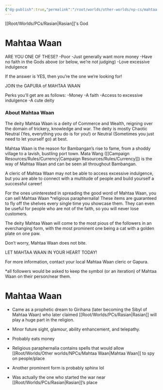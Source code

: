 ```yaml
---
{"dg-publish":true,"permalink":"/root/worlds/other-worlds/np-cs/mahtaa-waan/","tags":["Pirate"]}
---
```


[[Root/Worlds/PCs/Rasian\|Rasian]]'s God
# Mahtaa Waan
ARE YOU ONE OF THESE?
-Poor
-Just generally want more money
-Have no faith in the Gods above (or below, we’re not judging)
-Love excessive indulgence

If the answer is YES, then you’re the one we’re looking for!

JOIN the GAPURA of MAHTAA WAAN

Perks you’ll get are as follows:
-Money
-A faith
-Access to excessive indulgence
-A cute deity

### About Mahtaa Waan

The deity Mahtaa Waan is a deity of Commerce and Wealth, reigning over the domain of trickery, knowledge and war. The deity is mostly Chaotic Neutral (Yes, everything you do is for you!) or Neutral (Sometimes you just need to let yourself go) at best.

Mahtaa Waan is the reason for Bambangan’s rise to fame, from a shoddy village to a lavish, bustling port town. Mata Wang ([[Campaign Resources/Rules/Currency\|Campaign Resources/Rules/Currency]]) is the way of Mahtaa Waan and can be seen all throughout Bambangan.

A cleric of Mahtaa Waan may not be able to access excessive indulgence, but you are able to connect with a multitude of people and build yourself a successful career!

For the ones uninterested in spreading the good word of Mahtaa Waan, you can sell Mahtaa Waan *religious paraphernalia! These items are guaranteed to fly off the shelves every single time you showcase them. They can even be useful for people who are not of the faith, so you will never lose customers.

The deity Mahtaa Waan will come to the most pious of the followers in an everchanging form, with the most prominent one being a cat with a golden plate on one paw.

Don’t worry, Mahtaa Waan does not bite.

LET MAHTAA WAAN IN YOUR HEART TODAY!

For more information, contact your local Mahtaa Waan cleric or Gapura.

*all followers would be asked to keep the symbol (or an iteration) of Mahtaa Waan on their person/near them.

# Mahtaa Waan 

- Came as a prophetic dream to Girihana (later becoming the Sibyl of Mahtaa Waan) who later claimed [[Root/Worlds/PCs/Rasian\|Rasian]] will play a huge part in the religion.
    
- Minor future sight, glamour, ability enhancement, and telepathy.
    
- Probably eats money
    
- Religious paraphernalia contains spells that would allow [[Root/Worlds/Other worlds/NPCs/Mahtaa Waan\|Mahtaa Waan]] to spy on people/place
    
- Another prominent form is probably sphinx lol
    
- Was actually the one who started the war near [[Root/Worlds/PCs/Rasian\|Rasian]]’s place